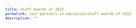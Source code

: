 ```yaml
---
title: Staff Awards of 2022
permalink: /our-partners-in-education/staff-awards-of-2022
description: ""
---
```

